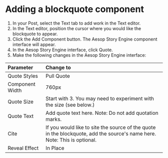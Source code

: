 # Adding a blockquote component

1. In your Post, select the Text tab to add work in the Text editor. 
2. In the Text editor, position the cursor where you would like the blockquote to appear.
3. Click the Add Component button. The Aesop Story Engine component interface will appear. 
4. In the Aesop Story Engine interface, click Quote.
5. Make the following changes in the Aesop Story Engine interface:

| Parameter | Change to |
| :--- | :--- |
| Quote Styles | Pull Quote |
| Component Width | 760px |
| Quote Size | Start with 3. You may need to experiment with the size \(see below.\)  |
| Quote Text | Add quote text here. Note: Do not add quotation marks. |
| Cite | If you would like to site the source of the quote in the blockquote, add the source's name here. Note: This is optional. |
| Reveal Effect | In Place |



